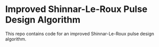 # Improved Shinnar-Le-Roux Pulse Design Algorithm

This repo contains code for an improved Shinnar-Le-Roux pulse design algorithm.
